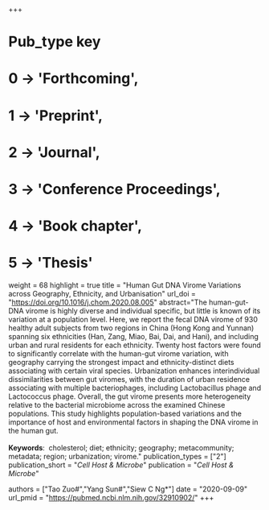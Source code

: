 +++
# Pub_type key
# 0 -> 'Forthcoming',
# 1 -> 'Preprint',
# 2 -> 'Journal',
# 3 -> 'Conference Proceedings',
# 4 -> 'Book chapter',
# 5 -> 'Thesis'

weight = 68
highlight = true
title = "Human Gut DNA Virome Variations across Geography, Ethnicity, and Urbanisation"
url_doi = "https://doi.org/10.1016/j.chom.2020.08.005"
abstract="The human-gut-DNA virome is highly diverse and individual specific, but little is known of its variation at a population level. Here, we report the fecal DNA virome of 930 healthy adult subjects from two regions in China (Hong Kong and Yunnan) spanning six ethnicities (Han, Zang, Miao, Bai, Dai, and Hani), and including urban and rural residents for each ethnicity. Twenty host factors were found to significantly correlate with the human-gut virome variation, with geography carrying the strongest impact and ethnicity-distinct diets associating with certain viral species. Urbanization enhances interindividual dissimilarities between gut viromes, with the duration of urban residence associating with multiple bacteriophages, including Lactobacillus phage and Lactococcus phage. Overall, the gut virome presents more heterogeneity relative to the bacterial microbiome across the examined Chinese populations. This study highlights population-based variations and the importance of host and environmental factors in shaping the DNA virome in the human gut.<br><br>**Keywords**: &nbsp;cholesterol; diet; ethnicity; geography; metacommunity; metadata; region; urbanization; virome."
publication_types = ["2"]
publication_short = "*Cell Host & Microbe*"
publication = "*Cell Host & Microbe*"

authors = ["Tao Zuo#","Yang Sun#","Siew C Ng*"]
date = "2020-09-09"
url_pmid = "https://pubmed.ncbi.nlm.nih.gov/32910902/"
+++
